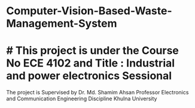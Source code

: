# Computer-Vision-Based-Waste-Management-System
# # This project is under the Course No ECE 4102 and Title : Industrial and power electronics Sessional
The project is Supervised by 
Dr. Md. Shamim Ahsan
Professor
Electronics and Communication Engineering Discipline
Khulna University

